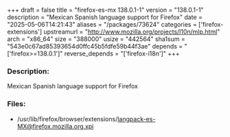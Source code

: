 +++
draft = false
title = "firefox-es-mx 138.0.1-1"
version = "138.0.1-1"
description = "Mexican Spanish language support for Firefox"
date = "2025-05-06T14:21:43"
aliases = "/packages/73624"
categories = ['firefox-extensions']
upstreamurl = "http://www.mozilla.org/projects/l10n/mlp.html"
arch = "x86_64"
size = "388000"
usize = "442564"
sha1sum = "543e0c67ad85393654d0ffc45b5fdfe59b44f3ae"
depends = "['firefox>=138.0.1']"
reverse_depends = "['firefox-i18n']"
+++
### Description: 
Mexican Spanish language support for Firefox

### Files: 
* /usr/lib/firefox/browser/extensions/langpack-es-MX@firefox.mozilla.org.xpi
